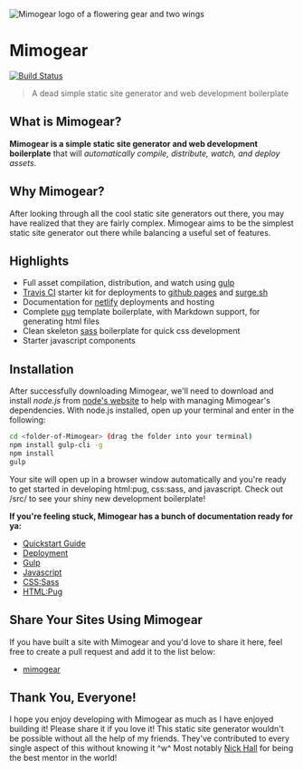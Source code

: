 ![Mimogear logo of a flowering gear and two wings](http://image.prntscr.com/image/e86217163ef747b3af55d3e2b29be4dc.png)

# Mimogear

[![Build Status](https://travis-ci.org/mimoduo/mimogear.svg?branch=master)](https://travis-ci.org/mimoduo/mimogear)

> A dead simple static site generator and web development boilerplate

## What is Mimogear?

**Mimogear is a simple static site generator and web development boilerplate** that will _automatically compile, distribute, watch, and deploy assets_.

## Why Mimogear?

After looking through all the cool static site generators out there, you may have realized that they are fairly complex. Mimogear aims to be the simplest static site generator out there while balancing a useful set of features.

## Highlights

* Full asset compilation, distribution, and watch using [gulp](http://gulpjs.com/)
* [Travis CI](https://travis-ci.org/) starter kit for deployments to [github pages](https://pages.github.com/) and [surge.sh](https://surge.sh/)
* Documentation for [netlify](https://www.netlify.com/) deployments and hosting
* Complete [pug](https://pugjs.org/api/getting-started.html) template boilerplate, with Markdown support, for generating html files
* Clean skeleton [sass](http://sass-lang.com/) boilerplate for quick css development
* Starter javascript components

## Installation

After successfully downloading Mimogear, we'll need to download and install _node.js_ from [node's website](https://nodejs.org/en/) to help with managing Mimogear's dependencies. With node.js installed, open up your terminal and enter in the following:

```sh
cd <folder-of-Mimogear> (drag the folder into your terminal)
npm install gulp-cli -g
npm install
gulp
```

Your site will open up in a browser window automatically and you're ready to get started in developing html:pug, css:sass, and javascript. Check out /src/ to see your shiny new development boilerplate!

**If you're feeling stuck, Mimogear has a bunch of documentation ready for ya:**

* [Quickstart Guide](https://github.com/mimoduo/mimogear/tree/master/docs)
* [Deployment](https://github.com/mimoduo/mimogear/tree/master/docs/deployment)
* [Gulp](https://github.com/mimoduo/mimogear/tree/master/docs/gulp)
* [Javascript](https://github.com/mimoduo/mimogear/tree/master/docs/javascript)
* [CSS:Sass](https://github.com/mimoduo/mimogear/tree/master/docs/sass)
* [HTML:Pug](https://github.com/mimoduo/mimogear/tree/master/docs/pug)

## Share Your Sites Using Mimogear

If you have built a site with Mimogear and you'd love to share it here, feel free to create a pull request and add it to the list below:

* [mimogear](http://mimoduo.github.io/mimogear/)

## Thank You, Everyone!

I hope you enjoy developing with Mimogear as much as I have enjoyed building it! Please share it if you love it! This static site generator wouldn't be possible without all the help of my friends. They've contributed to every single aspect of this without knowing it ^w^ Most notably [Nick Hall](https://github.com/nhall) for being the best mentor in the world!
